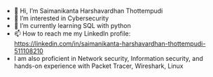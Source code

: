 - 👋 Hi, I’m Saimanikanta Harshavardhan Thottempudi
- 👀 I’m interested in Cybersecurity
- 🌱 I’m currently learning SQL with python
- 📫 How to reach me my LinkedIn profile: https://linkedin.com/in/saimanikanta-harshavardhan-thottempudi-511108210
- I am also proficient in Network security, Information security, and hands-on experience with Packet Tracer, Wireshark, Linux 

<!---
harshavardhancookiecolonel/harshavardhancookiecolonel is a ✨ special ✨ repository because its `README.md` (this file) appears on your GitHub profile.
You can click the Preview link to take a look at your changes.
--->
